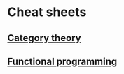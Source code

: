 # Cheat sheets

## [Category theory](category-theory.md)
## [Functional programming](functional-programming.md)
